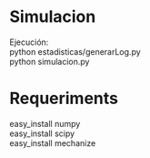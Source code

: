 Simulacion
==============================

Ejecución:  
  python estadisticas/generarLog.py  
  python simulacion.py
  
Requeriments
==============================
easy_install numpy  
easy_install scipy  
easy_install mechanize

